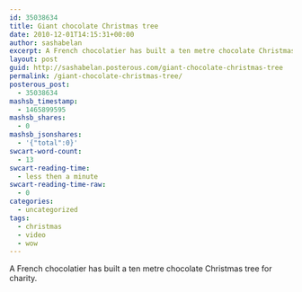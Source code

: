 ```yaml
---
id: 35038634
title: Giant chocolate Christmas tree
date: 2010-12-01T14:15:31+00:00
author: sashabelan
excerpt: A French chocolatier has built a ten metre chocolate Christmas tree for charity.
layout: post
guid: http://sashabelan.posterous.com/giant-chocolate-christmas-tree
permalink: /giant-chocolate-christmas-tree/
posterous_post:
  - 35038634
mashsb_timestamp:
  - 1465899595
mashsb_shares:
  - 0
mashsb_jsonshares:
  - '{"total":0}'
swcart-word-count:
  - 13
swcart-reading-time:
  - less then a minute
swcart-reading-time-raw:
  - 0
categories:
  - uncategorized
tags:
  - christmas
  - video
  - wow
---
```

<span>A French chocolatier has built a ten metre chocolate Christmas tree for charity. </span>
